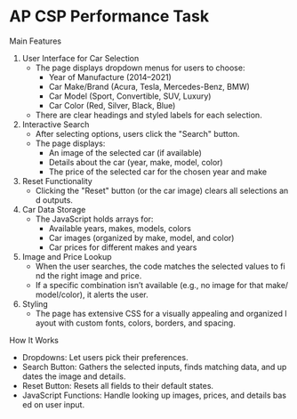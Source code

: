 # AP CSP Performance Task
Main Features
1. User Interface for Car Selection
    * The page displays dropdown menus for users to choose:
        * Year of Manufacture (2014–2021)
        * Car Make/Brand (Acura, Tesla, Mercedes-Benz, BMW)
        * Car Model (Sport, Convertible, SUV, Luxury)
        * Car Color (Red, Silver, Black, Blue)
    * There are clear headings and styled labels for each selection.
2. Interactive Search
    * After selecting options, users click the "Search" button.
    * The page displays:
        * An image of the selected car (if available)
        * Details about the car (year, make, model, color)
        * The price of the selected car for the chosen year and make
3. Reset Functionality
    * Clicking the "Reset" button (or the car image) clears all selections and outputs.
4. Car Data Storage
    * The JavaScript holds arrays for:
        * Available years, makes, models, colors
        * Car images (organized by make, model, and color)
        * Car prices for different makes and years
5. Image and Price Lookup
    * When the user searches, the code matches the selected values to find the right image and price.
    * If a specific combination isn’t available (e.g., no image for that make/model/color), it alerts the user.
6. Styling
    * The page has extensive CSS for a visually appealing and organized layout with custom fonts, colors, borders, and spacing.

How It Works
* Dropdowns: Let users pick their preferences.
* Search Button: Gathers the selected inputs, finds matching data, and updates the image and details.
* Reset Button: Resets all fields to their default states.
* JavaScript Functions: Handle looking up images, prices, and details based on user input.
